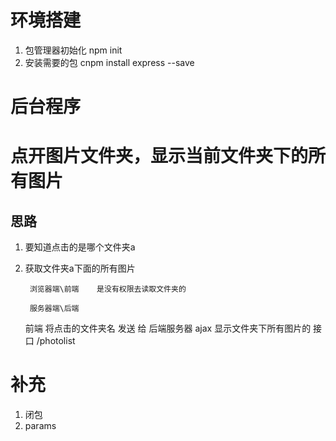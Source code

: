 

# 环境搭建

1. 包管理器初始化      npm init
2. 安装需要的包        cnpm install express --save

# 后台程序


# 点开图片文件夹，显示当前文件夹下的所有图片

## 思路
1. 要知道点击的是哪个文件夹a


2. 获取文件夹a下面的所有图片

        浏览器端\前端    是没有权限去读取文件夹的

        服务器端\后端    

    前端 将点击的文件夹名 发送 给 后端服务器
                ajax
                                显示文件夹下所有图片的 接口
                                /photolist


# 补充
1. 闭包
2. params
